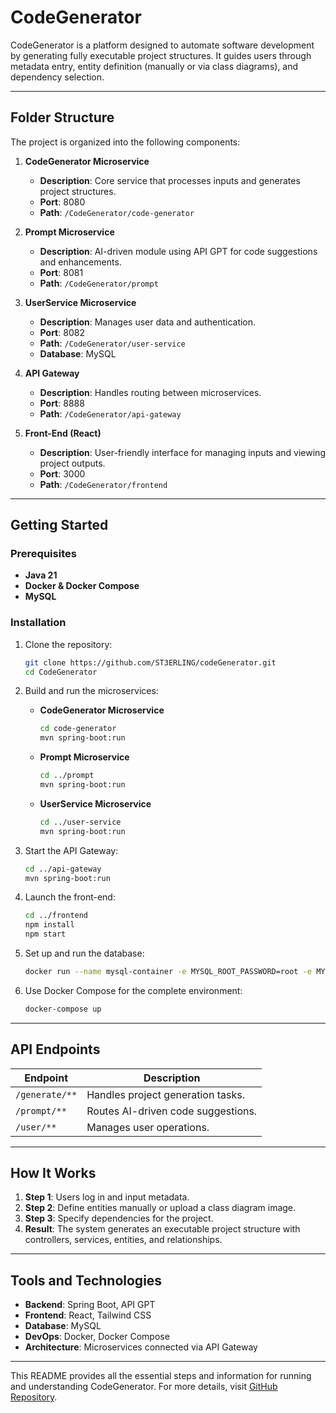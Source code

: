 # CodeGenerator

CodeGenerator is a platform designed to automate software development by generating fully executable project structures. It guides users through metadata entry, entity definition (manually or via class diagrams), and dependency selection. 

---

## Folder Structure

The project is organized into the following components:

1. **CodeGenerator Microservice**
   - **Description**: Core service that processes inputs and generates project structures.
   - **Port**: 8080
   - **Path**: `/CodeGenerator/code-generator`

2. **Prompt Microservice**
   - **Description**: AI-driven module using API GPT for code suggestions and enhancements.
   - **Port**: 8081
   - **Path**: `/CodeGenerator/prompt`

3. **UserService Microservice**
   - **Description**: Manages user data and authentication.
   - **Port**: 8082
   - **Path**: `/CodeGenerator/user-service`
   - **Database**: MySQL

4. **API Gateway**
   - **Description**: Handles routing between microservices.
   - **Port**: 8888
   - **Path**: `/CodeGenerator/api-gateway`

5. **Front-End (React)**
   - **Description**: User-friendly interface for managing inputs and viewing project outputs.
   - **Port**: 3000
   - **Path**: `/CodeGenerator/frontend`

---

## Getting Started

### Prerequisites
- **Java 21**
- **Docker & Docker Compose**
- **MySQL**

### Installation

1. Clone the repository:

   ```bash
   git clone https://github.com/ST3ERLING/codeGenerator.git
   cd CodeGenerator
   ```

2. Build and run the microservices:

   - **CodeGenerator Microservice**
     ```bash
     cd code-generator
     mvn spring-boot:run
     ```

   - **Prompt Microservice**
     ```bash
     cd ../prompt
     mvn spring-boot:run
     ```

   - **UserService Microservice**
     ```bash
     cd ../user-service
     mvn spring-boot:run
     ```

3. Start the API Gateway:

   ```bash
   cd ../api-gateway
   mvn spring-boot:run
   ```

4. Launch the front-end:

   ```bash
   cd ../frontend
   npm install
   npm start
   ```

5. Set up and run the database:

   ```bash
   docker run --name mysql-container -e MYSQL_ROOT_PASSWORD=root -e MYSQL_DATABASE=codegen -p 3306:3306 -d mysql:latest
   ```

6. Use Docker Compose for the complete environment:

   ```bash
   docker-compose up
   ```

---

## API Endpoints

| **Endpoint**          | **Description**                  |
|------------------------|----------------------------------|
| `/generate/**`         | Handles project generation tasks. |
| `/prompt/**`           | Routes AI-driven code suggestions. |
| `/user/**`             | Manages user operations.         |

---

## How It Works

1. **Step 1**: Users log in and input metadata.
2. **Step 2**: Define entities manually or upload a class diagram image.
3. **Step 3**: Specify dependencies for the project.
4. **Result**: The system generates an executable project structure with controllers, services, entities, and relationships.

---

## Tools and Technologies

- **Backend**: Spring Boot, API GPT
- **Frontend**: React, Tailwind CSS
- **Database**: MySQL
- **DevOps**: Docker, Docker Compose
- **Architecture**: Microservices connected via API Gateway

---

This README provides all the essential steps and information for running and understanding CodeGenerator. For more details, visit [GitHub Repository](https://github.com/ST3ERLING/codeGenerator.git).

